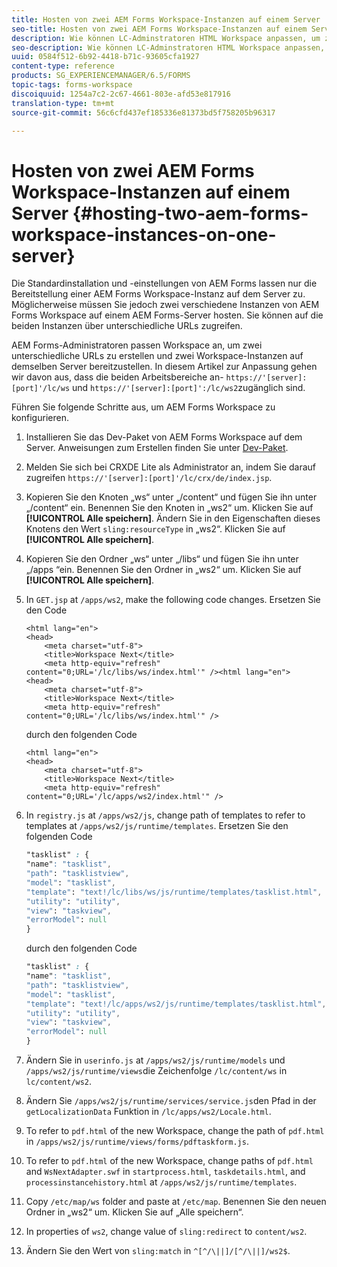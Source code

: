 ```yaml
---
title: Hosten von zwei AEM Forms Workspace-Instanzen auf einem Server
seo-title: Hosten von zwei AEM Forms Workspace-Instanzen auf einem Server
description: Wie können LC-Adminstratoren HTML Workspace anpassen, um zwei Instanzen auf einem Server zu hosten, auf die über unterschiedliche URLs zugegriffen werden kann?
seo-description: Wie können LC-Adminstratoren HTML Workspace anpassen, um zwei Instanzen auf einem Server zu hosten, auf die über unterschiedliche URLs zugegriffen werden kann?
uuid: 0584f512-6b92-4418-b71c-93605cfa1927
content-type: reference
products: SG_EXPERIENCEMANAGER/6.5/FORMS
topic-tags: forms-workspace
discoiquuid: 1254a7c2-2c67-4661-803e-afd53e817916
translation-type: tm+mt
source-git-commit: 56c6cfd437ef185336e81373bd5f758205b96317

---
```



# Hosten von zwei AEM Forms Workspace-Instanzen auf einem Server {#hosting-two-aem-forms-workspace-instances-on-one-server}

Die Standardinstallation und -einstellungen von AEM Forms lassen nur die Bereitstellung einer AEM Forms Workspace-Instanz auf dem Server zu. Möglicherweise müssen Sie jedoch zwei verschiedene Instanzen von AEM Forms Workspace auf einem AEM Forms-Server hosten. Sie können auf die beiden Instanzen über unterschiedliche URLs zugreifen.

AEM Forms-Administratoren passen Workspace an, um zwei unterschiedliche URLs zu erstellen und zwei Workspace-Instanzen auf demselben Server bereitzustellen. In diesem Artikel zur Anpassung gehen wir davon aus, dass die beiden Arbeitsbereiche an- `https://'[server]:[port]'/lc/ws` und `https://'[server]:[port]':/lc/ws2`zugänglich sind.

Führen Sie folgende Schritte aus, um AEM Forms Workspace zu konfigurieren.

1. Installieren Sie das Dev-Paket von AEM Forms Workspace auf dem Server. Anweisungen zum Erstellen finden Sie unter [Dev-Paket](/help/forms/using/introduction-customizing-html-workspace.md#p-crx-package-p).
1. Melden Sie sich bei CRXDE Lite als Administrator an, indem Sie darauf zugreifen `https://'[server]:[port]'/lc/crx/de/index.jsp`.
1. Kopieren Sie den Knoten „ws“ unter „/content“ und fügen Sie ihn unter „/content“ ein. Benennen Sie den Knoten in „ws2“ um. Klicken Sie auf **[!UICONTROL Alle speichern]**. Ändern Sie in den Eigenschaften dieses Knotens den Wert `sling:resourceType` in „ws2“. Klicken Sie auf **[!UICONTROL Alle speichern]**.

1. Kopieren Sie den Ordner „ws“ unter „/libs“ und fügen Sie ihn unter „/apps “ein. Benennen Sie den Ordner in „ws2“ um. Klicken Sie auf **[!UICONTROL Alle speichern]**.
1. In `GET.jsp` at `/apps/ws2`, make the following code changes. Ersetzen Sie den Code

   ```
   <html lang="en">
   <head>
       <meta charset="utf-8">
       <title>Workspace Next</title>
       <meta http-equiv="refresh" content="0;URL='/lc/libs/ws/index.html'" /><html lang="en">
   <head>
       <meta charset="utf-8">
       <title>Workspace Next</title>
       <meta http-equiv="refresh" content="0;URL='/lc/libs/ws/index.html'" />
   ```

   durch den folgenden Code

   ```
   <html lang="en">
   <head>
       <meta charset="utf-8">
       <title>Workspace Next</title>
       <meta http-equiv="refresh" content="0;URL='/lc/apps/ws2/index.html'" />
   ```

1. In `registry.js` at `/apps/ws2/js`, change path of templates to refer to templates at `/apps/ws2/js/runtime/templates`. Ersetzen Sie den folgenden Code

   ```css
   "tasklist" : {
   "name": "tasklist",
   "path": "tasklistview",
   "model": "tasklist",
   "template": "text!/lc/libs/ws/js/runtime/templates/tasklist.html",
   "utility": "utility",
   "view": "taskview",
   "errorModel": null
   }
   ```

   durch den folgenden Code

   ```css
   "tasklist" : {
   "name": "tasklist",
   "path": "tasklistview",
   "model": "tasklist",
   "template": "text!/lc/apps/ws2/js/runtime/templates/tasklist.html",
   "utility": "utility",
   "view": "taskview",
   "errorModel": null
   }
   ```

1. Ändern Sie in `userinfo.js` at `/apps/ws2/js/runtime/models` und `/apps/ws2/js/runtime/views`die Zeichenfolge `/lc/content/ws` in `lc/content/ws2`.

1. Ändern Sie `/apps/ws2/js/runtime/services/service.js`den Pfad in der `getLocalizationData` Funktion in `/lc/apps/ws2/Locale.html`.

1. To refer to `pdf.html` of the new Workspace, change the path of `pdf.html` in `/apps/ws2/js/runtime/views/forms/pdftaskform.js`.

1. To refer to `pdf.html` of the new Workspace, change paths of `pdf.html` and `WsNextAdapter.swf` in `startprocess.html`, `taskdetails.html`, and `processinstancehistory.html` at `/apps/ws2/js/runtime/templates`.

1. Copy `/etc/map/ws` folder and paste at `/etc/map`. Benennen Sie den neuen Ordner in „ws2“ um. Klicken Sie auf „Alle speichern“.

1. In properties of `ws2`, change value of `sling:redirect` to `content/ws2`.

1. Ändern Sie den Wert von `sling:match` in `^[^/\||]/[^/\||]/ws2$`.
